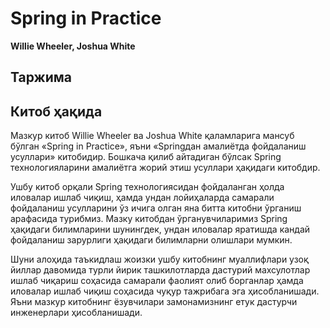 # Spring in Practice
**Willie Wheeler, Joshua White**

## Таржима

## Китоб ҳақида
Мазкур китоб Willie Wheeler ва Joshua White қаламларига мансуб бўлган «Spring in Practice», яъни «Springдан амалиётда фойдаланиш усуллари» китобидир. Бошкача қилиб айтадиган бўлсак Spring технологияларини амалиётга жорий этиш усуллари ҳақидаги китобдир.

Ушбу китоб орқали Spring технологиясидан фойдаланган ҳолда иловалар ишлаб чиқиш, ҳамда ундан лойиҳаларда самарали фойдаланиш усулларини ўз ичига олган яна битта китобни ўрганиш арафасида турибмиз. Мазку китобдан ўрганувчиларимиз Spring ҳақидаги билимларини шунингдек, ундан иловалар яратишда кандай фойдаланиш зарурлиги ҳақидаги билимларни олишлари мумкин.

Шуни алоҳида таъкидлаш жоизки ушбу китобнинг муаллифлари узоқ йиллар давомида турли йирик ташкилотларда дастурий махсулотлар ишлаб чиқариш соҳасида самарали фаолият олиб борганлар ҳамда иловалар ишлаб чиқиш соҳасида чуқур тажрибага эга ҳисобланишади. Яъни мазкур китобнинг ёзувчилари замонамизнинг етук дастурчи инженерлари ҳисобланишади.